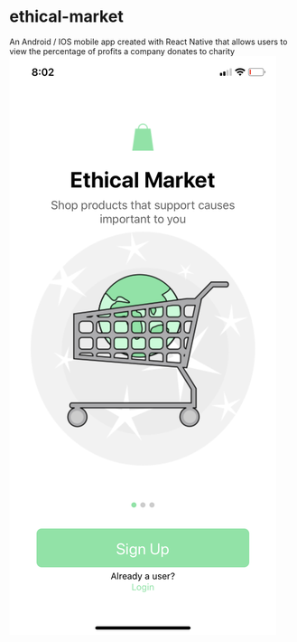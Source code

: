 # ethical-market 
An Android / IOS mobile app created with React Native that allows users to view the percentage of profits a company donates to charity
![](https://github.com/dariamartin/ethical-market/blob/master/appPictures/IMG-1167.PNG)
